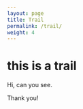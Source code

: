 ```yaml
---
layout: page
title: Trail
permalink: /trail/
weight: 4
---
```


# this is a trail

Hi, can you see.

Thank you!
